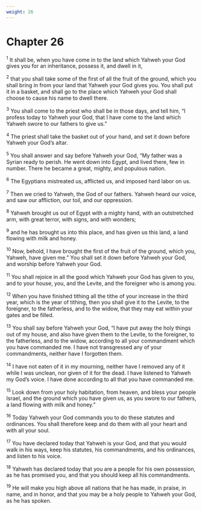 ```yaml
---
weight: 26
---
```


# Chapter 26

<sup>1</sup> It shall be, when you have come in to the land which Yahweh your God gives you for an inheritance, possess it, and dwell in it, 

<sup>2</sup> that you shall take some of the first of all the fruit of the ground, which you shall bring in from your land that Yahweh your God gives you. You shall put it in a basket, and shall go to the place which Yahweh your God shall choose to cause his name to dwell there. 

<sup>3</sup> You shall come to the priest who shall be in those days, and tell him, “I profess today to Yahweh your God, that I have come to the land which Yahweh swore to our fathers to give us.” 

<sup>4</sup> The priest shall take the basket out of your hand, and set it down before Yahweh your God’s altar. 

<sup>5</sup> You shall answer and say before Yahweh your God, “My father was a Syrian ready to perish. He went down into Egypt, and lived there, few in number. There he became a great, mighty, and populous nation. 

<sup>6</sup> The Egyptians mistreated us, afflicted us, and imposed hard labor on us. 

<sup>7</sup> Then we cried to Yahweh, the God of our fathers. Yahweh heard our voice, and saw our affliction, our toil, and our oppression. 

<sup>8</sup> Yahweh brought us out of Egypt with a mighty hand, with an outstretched arm, with great terror, with signs, and with wonders; 

<sup>9</sup> and he has brought us into this place, and has given us this land, a land flowing with milk and honey. 

<sup>10</sup> Now, behold, I have brought the first of the fruit of the ground, which you, Yahweh, have given me.” You shall set it down before Yahweh your God, and worship before Yahweh your God. 

<sup>11</sup> You shall rejoice in all the good which Yahweh your God has given to you, and to your house, you, and the Levite, and the foreigner who is among you. 

<sup>12</sup> When you have finished tithing all the tithe of your increase in the third year, which is the year of tithing, then you shall give it to the Levite, to the foreigner, to the fatherless, and to the widow, that they may eat within your gates and be filled. 

<sup>13</sup> You shall say before Yahweh your God, “I have put away the holy things out of my house, and also have given them to the Levite, to the foreigner, to the fatherless, and to the widow, according to all your commandment which you have commanded me. I have not transgressed any of your commandments, neither have I forgotten them. 

<sup>14</sup> I have not eaten of it in my mourning, neither have I removed any of it while I was unclean, nor given of it for the dead. I have listened to Yahweh my God’s voice. I have done according to all that you have commanded me. 

<sup>15</sup> Look down from your holy habitation, from heaven, and bless your people Israel, and the ground which you have given us, as you swore to our fathers, a land flowing with milk and honey.” 

<sup>16</sup> Today Yahweh your God commands you to do these statutes and ordinances. You shall therefore keep and do them with all your heart and with all your soul. 

<sup>17</sup> You have declared today that Yahweh is your God, and that you would walk in his ways, keep his statutes, his commandments, and his ordinances, and listen to his voice. 

<sup>18</sup> Yahweh has declared today that you are a people for his own possession, as he has promised you, and that you should keep all his commandments. 

<sup>19</sup> He will make you high above all nations that he has made, in praise, in name, and in honor, and that you may be a holy people to Yahweh your God, as he has spoken. 


